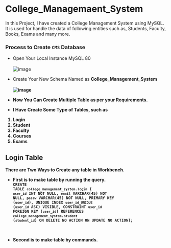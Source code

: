 # College_Managemaent_System
In this Project, I have created a College Management System using MySQL. It is used for handle the data of following entities such as, Students, Faculty, Books, Exams and many more.

### Process to Create `CMS` Database
- Open Your Local Instance MySQL 80 <br> <br>
![image](https://user-images.githubusercontent.com/86033489/210123204-9ed15252-8d97-401b-93c0-3697294ef93b.png)

- Create Your New Schema Named as <b>College_Management_System <br> <br>
![image](https://user-images.githubusercontent.com/86033489/210123244-359b6ce5-87c2-411e-bd32-907ecb7b06fe.png)

- Now You Can Create Multiple Table as per your Requirements. 
- I Have Create Some Type of Tables, such as
<ol>
  <li> Login </li>
  <li> Student </li>
  <li> Faculty </li>
  <li> Courses </li>
  <li> Exams </li>
</ol>

## Login Table
There are Two Ways to Create any table in Workbench.
  - First is to make table by running the query. <br>
    <code>CREATE TABLE `college_management_system`.`login` (
      `user_id` INT NOT NULL,
      `email` VARCHAR(45) NOT NULL,
      `passw` VARCHAR(45) NOT NULL,
      PRIMARY KEY (`user_id`),
      UNIQUE INDEX `user_id_UNIQUE` (`user_id` ASC) VISIBLE,
      CONSTRAINT `user_id`
      FOREIGN KEY (`user_id`)
      REFERENCES `college_management_system`.`student` (`student_id`)
      ON DELETE NO ACTION
      ON UPDATE NO ACTION);
    </code>
    
    <br>
      
  - Second is to make table by commands. <br>
